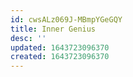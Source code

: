 ```yaml
---
id: cwsALz069J-MBmpYGeGQY
title: Inner Genius
desc: ''
updated: 1643723096370
created: 1643723096370
---
```


